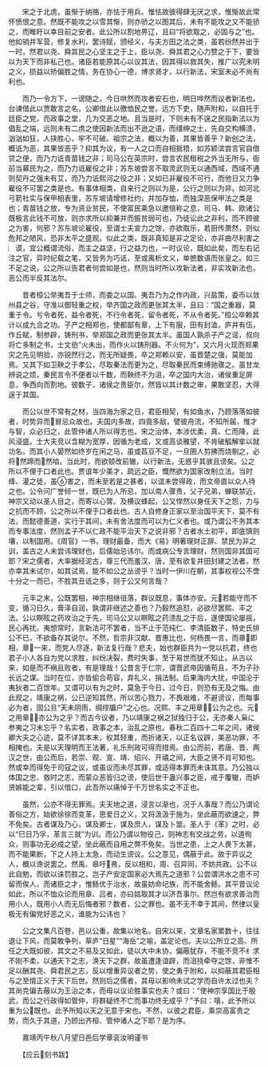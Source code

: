 <!-- { "loadSidebar": true } -->
　　宋之于北虏，虽惭于纳赂，亦怯于用兵。惟怯故彼得肆无厌之求，惟惭故此常怀愤恨之意。然既不能攻之以雪其惭，则亦骄之以图其后，未有不能攻之又不能骄之，而睢盱以幸目前之安者。此公所以割地畀辽，且曰“将欲取之，必固与之”也。他如销并军营，修复水利，罢诗赋，颁经义，与夫方田之法之类，虽若纷然并出于一时，然君以尧、舜其民之心坚主之于上，臣以尧、舜其君之心力赞之于下，要皆以为天下而非私己也。诸臣若能原其心以议其法，因其得以救其失，推广以究未明之义，损益以矫偏胜之情，务在协心一德，博求贤才，以行新法，宋室未必不尚有利也。

　　而乃一令方下，一谤随之，今日哄然而攻者安石也，明日哗然而议者新法也。台谏借此以贾敢言之名，公卿借此以徼恤民之誉。远方下吏，随声附和，以自托于廷臣之党，而政事之堂，几为交恶之地。且当是时，下则未有不逞之民指新法以为倡乱之端，远则未有二虏之使因新法而出不逊之语，而缙绅之士，先自交构横溃，汹汹如狂，人挟胜心，牢不可破。祖宗之法，概以为善，其果皆善乎？新创之法，概诋为恶，其果皆恶乎？抑其为议，有一人之口而自相抵牾，如苏颖滨尝言官自借贷之便，而乃力诋青苗钱之非；司马公在英宗时，尝言农民租税之外当无所与，衙前当募民为之，而乃力诋雇役之非；苏东坡尝言不取灵武则无以通西域，西域不通则契丹之强未有艾，而乃力诋熙河之役之非；又如已非雇役不可行，而他日又力争雇役不可罢之类是也。有事体相类，自来行之则以为是，公行之则以为非。如河北弓箭社实与保甲相表里，苏东坡请增修社约，并加存恤，而独深恶保甲法之类是也；青苗钱之放，专为资业贫民，不使富民乘急以邀倍称之息，司马、韩、欧诸公既极言此钱不可放，则亦求所以抑兼并而振贫弱可也，乃徒讼此之非利，而不顾彼之为害，何邪？苏东坡论雇役，至谓士夫宣力之馀，亦欲取乐，若厨传萧然，则似危邦之陋风，恐非太平之盛观。似此之类，既非真知是非之定论，亦非曲尽利害之︳谟，宜公概谓流俗，而主之益坚，行之益力也，一时议论，既如此矣，而左右记注之官，异时纪载之笔，又皆务为巧诋，至或离析文义，单摭数语而张皇之。如三不足之说，公之所以告君者何尝如是也，然则当时所以攻新法者，非实攻新法也，恶公而半反其法尔。

　　昔者桓公举夷吾于士师，而委之以国。夷吾乃为之作内政，兴盐策，委币以敛州县之谷，守准以御轻重之权，举齐国之政而更张其太半，且曰：“国之重器，莫重于令。亏令者死，益令者死，不行令者死，留令者死，不从令者死。”桓公卒赖其计以成九合之功。子产之相郑也，使都鄙有章，上下有服，田有封洫，庐井有伍，作丘赋，制参辟，铸刑书，举郑国之政而更张其太半。虽国人孰杀子产之谣，叔向将亡多制之书，士文伯“火未出，而作火以铸刑器。不火何为”，又六月火现而郑果灾之先见明验，亦锐然行之，而无所疑畏，卒之郑赖以安，虽晋楚之强，莫能加焉。又其下如卫鞅之于孝公，尽取秦法而更为之，尽取秦民而束缚驰骤之。虽甘龙辨说之烦，秦民言令不便者以千数，而鞅终不为沮，卒之国内大治，诸侯重足屏息，争西向而割地。彼数子，诸侯之贵臣尔，然皆以其计数之审，果敢坚忍，大得逞于其国。

　　而公以世不常有之材，当四海为家之日，君臣相契，有如鱼水，乃顾落落如彼者，时势异而冒忌众故也。夫国内多故，四竟多敌，譬彼舟流，不知所届，惟才与智，众必归之，此管仲诸人所以得志也。宋之治体，本涉优柔，真、仁而降，此风浸盛。士大夫竞以含糊为宽厚，因循为老成，又或高谈雅望，不肯破觚解挛以就功名。而其小人晏然如终岁在闲之马，虽或萏豆不足，一旦圉人剪拂而烧剔之，必将然蹄而然啮。当此时，而欲顿改前辙，以行新法，无惑乎其骇且谤矣。公之所以不俚于口者此也。贾谊年少美才，疏远之臣，慨然欲为国家改制立法。当时绛、灌之徒，虽害之，而未至若是之甚者，以谊未尝得政，而文帝直以众人待之也。公令问广誉倾一世，既已为人所忌，加以南人骤贵，父子兄弟，蝉联禁近，神宗又动以圣人目之，而寄以心膂。及横议蜂起，公又悍然以身任天下之怨，力与之抗而不顾，公之所以不俚于口者此也。古人自修身正家以至治国平天下，莫不有法，而懿德善道，实行于其间，未有舍法度而可以为仁义者也。或乃谓公不务其本而专事法度，然则孟子不以仁政不能平治天下之说非邪？古者水土初平，即底慎则壤，以制国用。《周官》一书，理财最备，而大《易》明著理财正辞、禁民为非之训，盖古之人未尝讳理财也，后儒始忌讳尔。而或病公专言理财，然则国非其国可耶？宋之儒者，大率据经泥古，尊三代而羞汉、唐，至有欲复井田封建之法者。然亦幸其未试尔，如其试焉，能不如公之丛谤乎？当时一伊川在朝，其事权视公不啻十分之一而已，不胜其丑诋之多，则于公又何言哉？

　　元丰之末，公既罢相，神宗相继徂落，群议既息，事体亦安。元若能守而不变，循习日久，膏泽自润，孰谓非继述之善也？乃毅然追怼，必欲尽罢熙、丰之法。公以瞑眩之药攻治之于先，司马公又以瞑眩之药溃乱之于后，遂使国论屡摇，民心再扰。夷想常时，言新法可不罢者，当不止于范纯仁、李清臣数子，特史氏排公不已，不欲备存其说尔。不然，哲宗非汉献、晋惠比也，何杨畏一言，而章即相，章一来，而党人尽逐，新法复行哉？悲夫，始也群臣共为一党以抗君，终也君子小人各自为党以求胜，纠纷决裂，费时失事，至于易世而犹不知止。从古以来，如是而不祸且败者，有是理哉！公昔言于仁宗，谓晋武帝因循苟且，不为子孙长远之谋。当时在位，亦皆偷合苟容，弃礼义，捐法制。后果海内大扰，中国沦于夷狄者二百馀年。又谓可以有为之时，莫急于今日，过今日，则恐有无及之悔。由此观之，靖康之祸，公已逆知其然，所以苦心戮力，不畏艰难，不避谤议，而每事必为者，固公旦“天未阴雨，绸缪牖户”之心也。况熙、丰之用章，公为之也。元之用章，亦公为之乎？而古今议者，乃以靖康之祸之狱独归于公，无亦秦人枭に参夷之习未忘乎？名实者，政事之本，治乱之原也。春秋二百四十二年之间，诸侯卿大夫之心迹，莫不详其本末，权其轻重，而折诸天，以正名议辟，美恶功罪，不相掩也。夫是以天理明而王法著，礼乐刑政可得而措焉。由公而前，若唐、晋、两汉之世，由公而后，若崇、观、宣、靖、绍兴、开禧之间，大臣之贤不肖可知也。然或幸而得免于司寇之议，或虽议而未尽其罪，或适得本罪而未诛其意。乃公独以体国之忠、救时之志，而蒙众恶皆归之谤，使后世干蛊兴事之臣，戒于覆辙，而妒贤嫉能之辈，引以借口，此吾所以痛悼于千万世名实之不正也。

　　虽然，公亦不得无罪焉。夫天地之道，浸言以渐也，况于人事哉？而公乃谓论善俗之方，始欲徐徐而变革，思爱日之义，又将汲汲于施为，坐此蔽而欲速之，弊不免矣。古者谋及乃心，谋及卿士，谋及庶人，谋及卜筮。圣人于《革》之时，必以“巳日乃孚，革言三就”为训。而公乃谓以物役己，则神志有交战之劳，以道徇众，则事功无必成之望，坐此蔽而自用之弊不免矣。当世之患，上之人畏下太甚，而不能果断，下之人持上太急，而动生谤议。公之意见，偶蔽于此。故于异议之人，概以谗说罢之。然禹、皋吁弗，反以相和，周、召异同，不妨共政。公不以此自勉，而欲以诛罚胜之，岂子产安定国家必大焉先之道邪？公尝谓洪水之患不可留而俟人，而诸臣之才，惟鲧优于治水，故虽妨命圮族，而不能舍鲧。其平昔议论如此，所以不恤众论而用章、吕者，亦曰姑取其才以济吾事尔。然岂有欲求善治而用小人，既用小人而无后悔者邪？数者，公之罪也。虽不无不幸于其间，然律以皇极无有偏党好恶之义，谁能为公讳也？

　　公之文集凡百卷，邑以公重，故集以地名。自宋以来，文章名家累数十，往往退让下风，而莫敢争列，草庐“日星”“海岳”之喻，盖定论也。夫以公所立之高、所任之大既如彼，其文之不易及又如此，徒以大中未协，偏蔽犹存，不能不竞不纟求不刚不柔，以通天下之志，涣天下之群，故虽遭逢谊辟，而沮挠牵夺之馀，非惟不足以酬其尧、舜君民之志，反以增重异议者之势，使之勇于附和，以抑蔽其君臣相与之至情正义于天下后世。然则后之儒者，其毋以影响未试之学而自许太过也夫？其尚克偏去蔽以为王治之本，而毋以议论胜事实也夫？或曰：“使神宗享国比于殷武，而公之行政得如管仲，将群疑终不亡而事功终无成乎？”予曰：嘻，此予所以重为公既也。此予所知以天之无意于宋也。不然，以彼之君臣，乘崇高富贵之势，而久于其道，乃顾出齐桓、管仲诸人之下耶？是为序。

　　嘉靖丙午秋八月望日邑后学章衮汝明谨书

　　【应云刻书跋】

